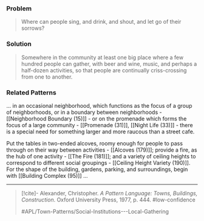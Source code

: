 ### Problem
>Where can people sing, and drink, and shout, and let go of their sorrows?

### Solution
>Somewhere in the community at least one big place where a few hundred people can gather, with beer and wine, music, and perhaps a half-dozen activities, so that people are continually criss-crossing from one to another.

### Related Patterns
... in an occasional neighborhood, which functions as the focus of a group of neighborhoods, or in a boundary between neighborhoods - [[Neighborhood Boundary (15)]] - or on the promenade which forms the focus of a large community - [[Promenade (31)]], [[Night Life (33)]] - there is a special need for something larger and more raucous than a street cafe. 

Put the tables in two-ended alcoves, roomy enough for people to pass through on their way between activities - [[Alcoves (179)]]; provide a fire, as the hub of one activity - [[The Fire (181)]]; and a variety of ceiling heights to correspond to different social groupings - [[Ceiling Height Variety (190)]]. For the shape of the building, gardens, parking, and surroundings, begin with [[Building Complex (95)]] ...

---

> [!cite]- Alexander, Christopher. _A Pattern Language: Towns, Buildings, Construction_. Oxford University Press, 1977, p. 444.
> #low-confidence
>
> #APL/Town-Patterns/Social-Institutions---Local-Gathering
